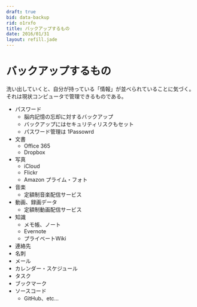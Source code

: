 ```yaml
---
draft: true
bid: data-backup
rid: o1rxfo
title: バックアップするもの
date: 2016/01/31
layout: refill.jade
---
```


# バックアップするもの

洗い出していくと、自分が持っている「情報」が並べられていることに気づく。
それは現状コンピュータで管理できるものである。

- パスワード
  - 脳内記憶の忘却に対するバックアップ
  - バックアップにはセキュリティリスクもセット
  - パスワード管理は 1Passowrd
- 文書
  - Office 365
  - Dropbox
- 写真
  - iCloud
  - Flickr
  - Amazon プライム・フォト
- 音楽
  - 定額制音楽配信サービス
- 動画、録画データ
  - 定額制動画配信サービス
- 知識
  - メモ帳、ノート
  - Evernote
  - プライベートWiki
- 連絡先
- 名刺
- メール
- カレンダー・スケジュール
- タスク
- ブックマーク
- ソースコード
  - GitHub、etc…
